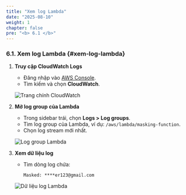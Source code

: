 ```yaml
---
title: "Xem log Lambda"
date: "2025-08-10"
weight: 1
chapter: false
pre: "<b> 6.1 </b>"
---
```


### 6.1. Xem log Lambda {#xem-log-lambda}

1. **Truy cập CloudWatch Logs**  
   - Đăng nhập vào [AWS Console](https://console.aws.amazon.com/).  
   - Tìm kiếm và chọn **CloudWatch**.

   ![Trang chính CloudWatch](/images/6.cloudwatch/cloudwatch-dashboard.png)

2. **Mở log group của Lambda**  
   - Trong sidebar trái, chọn **Logs > Log groups**.  
   - Tìm log group của Lambda, ví dụ: `/aws/lambda/masking-function`.  
   - Chọn log stream mới nhất.

   ![Log group Lambda](/images/6.cloudwatch/log-group.png)

3. **Xem dữ liệu log**  
   - Tìm dòng log chứa:
     ```
     Masked: ****er123@gmail.com
     ```

   ![Dữ liệu log Lambda](/images/6.cloudwatch/lambda-log-data.png)
